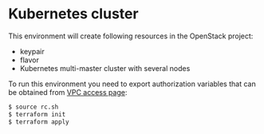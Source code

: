# Kubernetes cluster

This environment will create following resources in the OpenStack project:

 * keypair
 * flavor
 * Kubernetes multi-master cluster with several nodes

To run this environment you need to export authorization variables that can be
obtained from [VPC access page](https://my.selectel.ru/vpc/access):

```bash
$ source rc.sh
$ terraform init
$ terraform apply 
```